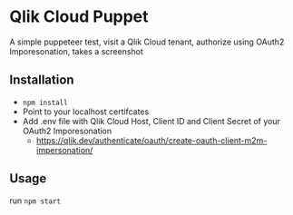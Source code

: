# Qlik Cloud Puppet

A simple puppeteer test, visit a Qlik Cloud tenant, authorize using OAuth2 Imporesonation, takes a screenshot

## Installation

- `npm install`
- Point to your localhost certifcates
- Add .env file with Qlik Cloud Host, Client ID and Client Secret of your OAuth2 Imporesonation
    - https://qlik.dev/authenticate/oauth/create-oauth-client-m2m-impersonation/

## Usage

run `npm start`
